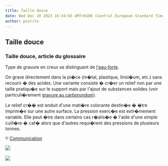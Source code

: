 ```yaml
---
title: Taille douce
date: Wed Dec 20 2023 16:34:03 GMT+0100 (Central European Standard Time)
author: postite
---
```


## Taille douce
### Taille douce, article du glossaire
 Type de gravure en creux se distinguant de [l'eau-forte](eauforte.html).

On grave directement dans la pi�ce (m�tal, plastique, linol�um, etc.) sans recourir � des acides. Une variante consiste � cr�er un relief non par une taille pratiqu�e sur le support mais par l'ajout de substances solides (voir particuli�rement [gravure au carborundum](carborundum.html#gravurecarborundum)).

Le relief cr�� est enduit d'une mati�re colorante destin�e � �tre imprim�e sur une autre surface. La pression exerc�e est extr�mement variable. Elle peut �tre dans certains cas r�alis�e � l'aide d'une simple cuill�re � caf� alors que d'autres requi�rent des pressions de plusieurs tonnes.



![](images/flechebas.gif) [Communication](http://www.artrealite.com/annonceurs.htm) 

[![](https://cbonvin.fr/sites/regie.artrealite.com/visuels/campagne1.png)](index-2.html#20131014)

![](https://cbonvin.fr/sites/regie.artrealite.com/visuels/campagne2.png)